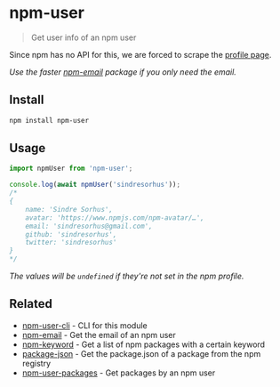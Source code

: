 # npm-user

> Get user info of an npm user

Since npm has no API for this, we are forced to scrape the [profile page](https://www.npmjs.com/~sindresorhus).

*Use the faster [npm-email](https://github.com/sindresorhus/npm-email) package if you only need the email.*

## Install

```sh
npm install npm-user
```

## Usage

```js
import npmUser from 'npm-user';

console.log(await npmUser('sindresorhus'));
/*
{
	name: 'Sindre Sorhus',
	avatar: 'https://www.npmjs.com/npm-avatar/…',
	email: 'sindresorhus@gmail.com',
	github: 'sindresorhus',
	twitter: 'sindresorhus'
}
*/
```

*The values will be `undefined` if they're not set in the npm profile.*

## Related

- [npm-user-cli](https://github.com/sindresorhus/npm-user-cli) - CLI for this module
- [npm-email](https://github.com/sindresorhus/npm-email) - Get the email of an npm user
- [npm-keyword](https://github.com/sindresorhus/npm-keyword) - Get a list of npm packages with a certain keyword
- [package-json](https://github.com/sindresorhus/package-json) - Get the package.json of a package from the npm registry
- [npm-user-packages](https://github.com/kevva/npm-user-packages) - Get packages by an npm user
